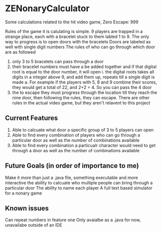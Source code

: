 # ZENonaryCalculator
Some calculations related to the hit video game, Zero Escape: 999

Rules of the game it is calulating is simple. 
9 players are trapped in a strange place, each with a bracelet stuck to them labled 1 to 9. 
The only way to progress is to open doors with the bracelets
Doors are labeled as well with single digit numbers
The rules of who can go through which door are as followed
  1. only 3 to 5 bracelets can pass through a door
  2. their bracelet numbers must have a be added together and if that digital root is equal to the door number, it will open
    i. the digital roots takes all digits in a integer above 9, and add them up, repeats till a single digit is made
      a. For example if the players with 5, 8 and 9 combine their scores, they would get a total of 22, and 2+2 = 4. So you can pass the 4 door
  3. the to escape they must progress through the location till they reach the nine door, then following the rules, they can escape.
There are other rules in the actual video game, but they aren't relavent to this project

Current Features
---
1. Able to calcuate what door a specific group of 3 to 5 players can open
2. Able to find every combination of players who can go through a particular door as well as the number of combinations available
3. Able to find every combination a particualr character would need to get through a door as well as the number of combinations available

Future Goals (in order of importance to me)
---
Make it more than just a .java file, something executable and more interactive
the ability to calcuate who multiple people can bring through a particular door
The ability to name each player
A full text based simulator for a nonary game

Known issues
---
Can repeat numbers in feature one
Only avaialbe as a .java for now, unavailabe outside of an IDE
